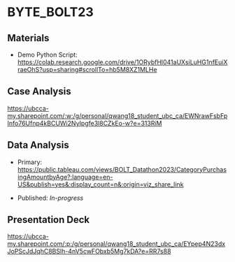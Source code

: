 # BYTE_BOLT23

## Materials
- Demo Python Script: https://colab.research.google.com/drive/1ORybfHl041aUXsiLuHG1nfEuiXraeOhS?usp=sharing#scrollTo=hb5M8XZ1MLHe 

## Case Analysis
https://ubcca-my.sharepoint.com/:w:/g/personal/qwang18_student_ubc_ca/EWNrawFsbFpInfo76Ufnp4kBCUWi2NyIpgfe3l8CZkEo-w?e=313RiM


## Data Analysis
- Primary: https://public.tableau.com/views/BOLT_Datathon2023/CategoryPurchasingAmountbyAge?:language=en-US&publish=yes&:display_count=n&:origin=viz_share_link

- Published: *In-progress* 

## Presentation Deck

https://ubcca-my.sharepoint.com/:p:/g/personal/qwang18_student_ubc_ca/EYpep4N23dxJoPScJdJqhC8BSlh-4nV5cwFObxb5Mg7kDA?e=RR7s88



